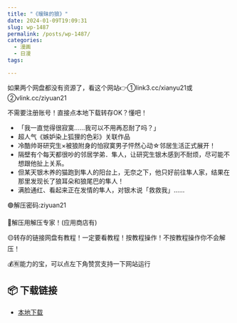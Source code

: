 ```yaml
---
title: "《暧昧的狼》"
date: 2024-01-09T19:09:31
slug: wp-1487
permalink: /posts/wp-1487/
categories:
  - 漫画
  - 日漫
tags:

---
```


如果两个网盘都没有资源了，看这个网站👉①link3.cc/xianyu21或②vlink.cc/ziyuan21

不需要注册账号！直接点本地下载转存OK？懂吧！

*   「我一直觉得很寂寞……我可以不用再忍耐了吗？」
*   超人气《嫉妒染上狐狸的色彩》关联作品
*   冷酷帅哥研究生×被狼附身的怕寂寞男子怦然心动☆邻居生活正式展开！
*   隔壁有个每天都很吵的邻居学弟．隼人，让研究生银木感到不耐烦，尽可能不想跟他扯上关系。
*   但某天银木养的猫跑到隼人的阳台上，无奈之下，他只好前往隼人家，结果在那里发现长了狼耳朵和狼尾巴的隼人！
*   满脸通红、看起来正在发情的隼人，对银木说「救救我」……

🟢解压密码:ziyuan21

🔵解压用解压专家！(应用商店有)

🟡转存的链接网盘有教程！一定要看教程！按教程操作！不按教程操作你不会解压！

💰🈶能力的宝，可以点左下角赞赏支持一下网站运行

## 📦 下载链接
- [本地下载](https://blziyuan21.com/pay-download/1487?key=5a7ff5e201&down_id=0)


